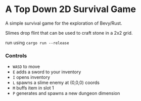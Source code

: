 # A Top Down 2D Survival Game

A simple survival game for the exploration of Bevy/Rust.

Slimes drop flint that can be used to craft stone in a 2x2 grid.

run using `cargo run --release`

### Controls

- `WASD` to move
- `E` adds a sword to your inventory
- `I` opens inventory
- `L` spawns a slime enemy at (0,0,0) coords
- `M` buffs item in slot 1
- `P` generates and spawns a new dungeon dimension
